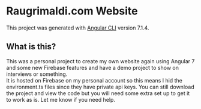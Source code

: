 # Raugrimaldi.com Website

This project was generated with [Angular CLI](https://github.com/angular/angular-cli) version 7.1.4.

## What is this?

This was a personal project to create my own website again using Angular 7 and some new Firebase features and have a demo project to show on interviews or something.     
It is hosted on Firebase on my personal account so this means I hid the environment.ts files since they have private api keys. You can still download the project and view the code but you will need some extra set up to get it to work as is. Let me know if you need help.

